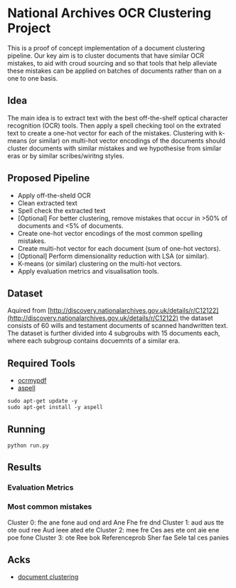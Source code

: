 # National Archives OCR Clustering Project

This is a proof of concept implementation of a document clustering pipeline. Our key aim is to cluster documents that have similar OCR mistakes, to aid with croud sourcing and so that tools that help alleviate these mistakes can be applied on batches of documents rather than on a one to one basis.

## Idea

The main idea is to extract text with the best off-the-shelf optical character recognition (OCR) tools. Then apply a spell checking tool on the extrated text to create a one-hot vector for each of the mistakes. Clustering with k-means (or similar) on multi-hot vector encodings of the documents should cluster documents with similar mistakes and we hypothesise from similar eras or by similar scribes/wiritng styles.

## Proposed Pipeline

- Apply off-the-sheld OCR
- Clean extracted text
- Spell check the extracted text
- [Optional] For better clustering, remove mistakes that occur in >50% of documents and <5% of documents.
- Create one-hot vector encodings of the most common spelling mistakes.
- Create multi-hot vector for each document (sum of one-hot vectors).
- [Optional] Perform dimensionality reduction with LSA (or similar).
- K-means (or similar) clustering on the multi-hot vectors.
- Apply evaluation metrics and visualisation tools.

## Dataset

Aquired from [http://discovery.nationalarchives.gov.uk/details/r/C12122](http://discovery.nationalarchives.gov.uk/details/r/C12122) the dataset consists of 60 wills and testament documents of scanned handwritten text. The dataset is further divided into 4 subgroubs with 15 documents each, where each subgroup contains docuemnts of a similar era.

## Required Tools

- [ocrmypdf](https://ocrmypdf.readthedocs.io/en/latest/index.html)
- [aspell](http://aspell.net/)
```
sudo apt-get update -y
sudo apt-get install -y aspell
```

## Running

```
python run.py
```

## Results

### Evaluation Metrics

### Most common mistakes
Cluster 0: fhe ane fone aud ond ard Ane Fhe fre dnd
Cluster 1: aud aus tte ote oud ree Aud ieee ated ete
Cluster 2: mee fre Ces aes ete ont aie ene poe fone
Cluster 3: ote Ree bok Referenceprob Sher fae Sele tal ces panies

## Acks

- [document clustering](https://scikit-learn.org/stable/auto_examples/text/plot_document_clustering.html)